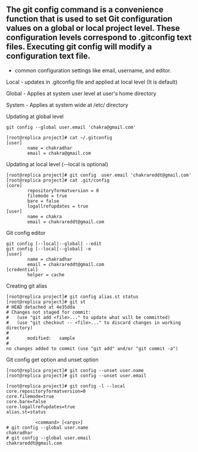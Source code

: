 ## The git config command is a convenience function that is used to set Git configuration values on a global or local project level. These configuration levels correspond to .gitconfig text files. Executing git config will modify a configuration text file.
* common configuration settings like email, username, and editor.

Local - updates in .gitconfig file and applied at local level (It is default)

Global  - Applies at system user level at user's home directory

System  - Applies at system wide at /etc/ directory


Updating at global level
```
git config --global user.email 'chakra@gmail.com'

[root@replica project]# cat ~/.gitconfig
[user]
        name = chakradhar
        email = chakra@gmail.com
```

Updating at local level (--local is optional)
```
[root@replica project]# git config  user.email 'chakrareddt@gmail.com'
[root@replica project]# cat .git/config
[core]
        repositoryformatversion = 0
        filemode = true
        bare = false
        logallrefupdates = true
[user]
        name = chakra
        email = chakrareddt@gmail.com
```

Git config editor
```
git config [--local|--global] --edit
git config [--local|--global] -e
[user]
        name = chakradhar
        email = chakrareddt@gmail.com
[credential]
        helper = cache
```

Creating git alias

```
[root@replica project]# git config alias.st status
[root@replica project]# git st
# HEAD detached at 4e35dda
# Changes not staged for commit:
#   (use "git add <file>..." to update what will be committed)
#   (use "git checkout -- <file>..." to discard changes in working directory)
#
#       modified:   sample
#
no changes added to commit (use "git add" and/or "git commit -a")
```

Git config get option and unset option
```
[root@replica project]# git config --unset user.name
[root@replica project]# git config --unset user.email

[root@replica project]# git config -l --local
core.repositoryformatversion=0
core.filemode=true
core.bare=false
core.logallrefupdates=true
alias.st=status

           <command> [<args>]
# git config --global user.name
chakradhar
# git config --global user.email
chakrareddt@gmail.com
```





